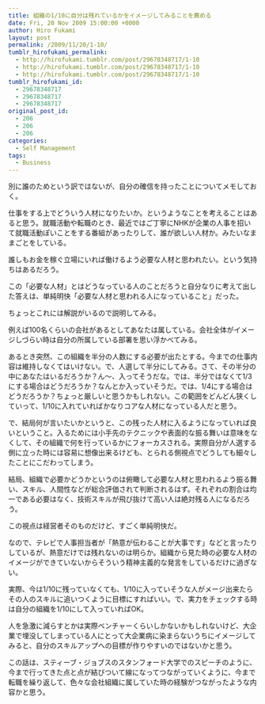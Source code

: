 ```yaml
---
title: 組織の1/10に自分は残れているかをイメージしてみることを薦める
date: Fri, 20 Nov 2009 15:00:00 +0000
author: Hiro Fukami
layout: post
permalink: /2009/11/20/1-10/
tumblr_hirofukami_permalink:
  - http://hirofukami.tumblr.com/post/29678348717/1-10
  - http://hirofukami.tumblr.com/post/29678348717/1-10
  - http://hirofukami.tumblr.com/post/29678348717/1-10
tumblr_hirofukami_id:
  - 29678348717
  - 29678348717
  - 29678348717
original_post_id:
  - 206
  - 206
  - 206
categories:
  - Self Management
tags:
  - Business
---
```

<div class="section">
  <p>
    別に誰のためという訳ではないが、自分の確信を持ったことについてメモしておく。
  </p>
  
  <p>
    仕事をする上でどういう人材になりたいか。というようなことを考えることはあると思う。就職活動や転職のとき、最近ではご丁寧にNHKが企業の人事を招いて就職活動ぽいことをする番組があったりして、誰が欲しい人材か。みたいなままごとをしている。
  </p>
  
  <p>
    誰しもお金を稼ぐ立場にいれば働けるよう必要な人材と思われたい。という気持ちはあるだろう。
  </p>
  
  <p>
    この「必要な人材」とはどうなっている人のことだろうと自分なりに考えて出した答えは、単純明快「必要な人材と思われる人になっていること」だった。
  </p>
  
  <p>
    ちょっとこれには解説がいるので説明してみる。
  </p>
  
  <p>
    例えば100名くらいの会社があるとしてあなたは属している。会社全体がイメージしづらい時は自分の所属している部署を思い浮かべてみる。
  </p>
  
  <p>
    あるとき突然、この組織を半分の人数にする必要が出たとする。今までの仕事内容は維持しなくてはいけない。で、人選して半分にしてみる。さて、その半分の中にあなたはいるだろうか？ん～、入ってそうだな。では、半分ではなくて1/3にする場合はどうだろうか？なんとか入っていそうだ。では、1/4にする場合はどうだろうか？ちょっと厳しいと思うかもしれない。この範囲をどんどん狭くしていって、1/10に入れていればかなりコアな人材になっている人だと思う。
  </p>
  
  <p>
    で、結局何が言いたいかというと、この残った人材に入るようになっていれば良いということ。入るためには小手先のテクニックや表面的な振る舞いは意味をなくして、その組織で何を行っているかにフォーカスされる。実際自分が人選する側に立った時には容易に想像出来るけども、とられる側視点でどうしても細々したことにこだわってしまう。
  </p>
  
  <p>
    結局、組織で必要かどうかというのは俯瞰して必要な人材と思われるよう振る舞い、スキル、人間性などが総合評価されて判断されるはず。それぞれの割合は均一である必要はなく、技術スキルが飛び抜けて高い人は絶対残る人になるだろう。
  </p>
  
  <p>
    この視点は経営者そのものだけど、すごく単純明快だ。
  </p>
  
  <p>
    なので、テレビで人事担当者が「熱意が伝わることが大事です」などと言ったりしているが、熱意だけでは残れないのは明らか。組織から見た時の必要な人材のイメージができていないからそういう精神主義的な発言をしているだけに過ぎない。
  </p>
  
  <p>
    実際、今は1/10に残っていなくても、1/10に入っていそうな人がメージ出来たらその人のスキルに追いつくように目標にすればいい。で、実力をチェックする時は自分の組織を1/10にして入っていればOK。
  </p>
  
  <p>
    人を急激に減らすとかは実際ベンチャーくらいしかないかもしれないけど、大企業で埋没してしまっている人にとって大企業病に染まらないうちにイメージしてみると、自分のスキルアップへの目標が作りやすいのではないかと思う。
  </p>
  
  <p>
    この話は、スティーブ・ジョブスのスタンフォード大学でのスピーチのように、今まで行ってきた点と点が結びついて線になってつながっていくように、今まで転職を繰り返して、色々な会社組織に属していた時の経験がつながったような内容かと思う。
  </p>
</div>